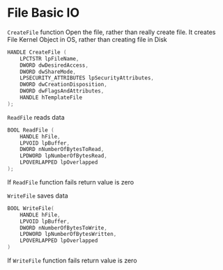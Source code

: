 # File Basic IO 

`CreateFile` function 
Open the file, rather than really create file. 
It creates File Kernel Object in OS, rather than 
creating file in Disk 

```cpp
HANDLE CreateFile (
    LPCTSTR lpFileName, 
    DWORD dwDesiredAccess, 
    DWORD dwShareMode, 
    LPSECURITY_ATTRIBUTES lpSecurityAttributes, 
    DWORD dwCreationDisposition, 
    DWORD dwFlagsAndAttributes, 
    HANDLE hTemplateFile 
); 
```

`ReadFile` reads data 

```cpp
BOOL ReadFile (
    HANDLE hFile, 
    LPVOID lpBuffer, 
    DWORD nNumberOfBytesToRead, 
    LPDWORD lpNumberOfBytesRead, 
    LPOVERLAPPED lpOverlapped 
); 
```
If `ReadFile` function fails return value is zero 

`WriteFile` saves data 
```cpp
BOOL WriteFile(
    HANDLE hFile, 
    LPVOID lpBuffer, 
    DWORD nNumberOfBytesToWrite, 
    LPDWORD lpNumberOfBytesWritten, 
    LPOVERLAPPED lpOverlapped 
)
```

If `WriteFile` function fails return value is zero 